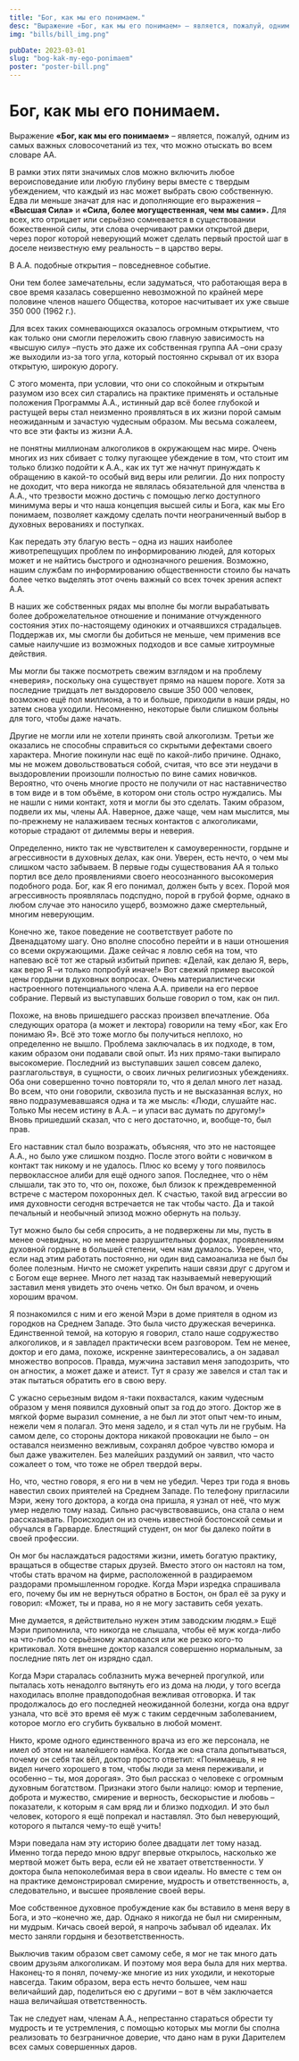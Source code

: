 ```yaml
---
title: "Бог, как мы его понимаем."
desc: "Выражение «Бог, как мы его понимаем» – является, пожалуй, одним из самых важных словосочетаний из тех, что можно отыскать во всем словаре АА."
img: "bills/bill_img.png"

pubDate: 2023-03-01
slug: "bog-kak-my-ego-ponimaem"
poster: "poster-bill.png"
---
```


# Бог, как мы его понимаем.

Выражение **«Бог, как мы его понимаем»** – является, пожалуй, одним из самых важных словосочетаний из тех, что можно отыскать во всем словаре АА.

В рамки этих пяти значимых слов можно включить любое вероисповедание или любую глубину веры вместе с твердым убеждением, что каждый из нас может выбрать свою собственную. Едва ли меньше значат для нас и дополняющие его выражения – **«Высшая Сила»** и **«Сила, более могущественная, чем мы сами».** Для всех, кто отрицает или серьёзно сомневается в существовании божественной силы, эти слова очерчивают рамки открытой двери, через порог которой неверующий может сделать первый простой шаг в доселе неизвестную ему реальность – в царство веры.

В А.А. подобные открытия – повседневное событие.

Они тем более замечательны, если задуматься, что работающая вера в свое время казалась совершенно невозможной по крайней мере половине членов нашего Общества, которое насчитывает их уже свыше 350 000 (1962 г.).

Для всех таких сомневающихся оказалось огромным открытием, что как только они смогли переложить свою главную зависимость на «высшую силу» –пусть это даже их собственная группа АА –они сразу же выходили из-за того угла, который постоянно скрывал от их взора открытую, широкую дорогу.

С этого момента, при условии, что они со спокойным и открытым разумом изо всех сил старались на практике применять и остальные положения Программы А.А., истинный дар всё более глубокой и растущей веры стал неизменно проявляться в их жизни порой самым неожиданным и зачастую чудесным образом. Мы весьма сожалеем, что все эти факты из жизни А.А.

не понятны миллионам алкоголиков в окружающем нас мире. Очень многих из них сбивает с толку пугающее убеждение в том, что стоит им только близко подойти к А.А., как их тут же начнут принуждать к обращению в какой-то особый вид веры или религии. До них попросту не доходит, что вера никогда не являлась обязательной для членства в А.А., что трезвости можно достичь с помощью легко доступного минимума веры и что наша концепция высшей силы и Бога, как мы Его понимаем, позволяет каждому сделать почти неограниченный выбор в духовных верованиях и поступках.

Как передать эту благую весть – одна из наших наиболее животрепещущих проблем по информированию людей, для которых может и не найтись быстрого и однозначного решения. Возможно, нашим службам по информированию общественности стоило бы начать более четко выделять этот очень важный со всех точек зрения аспект А.А.

В наших же собственных рядах мы вполне бы могли вырабатывать более доброжелательное отношение и понимание отчужденного состояния этих по-настоящему одиноких и отчаявшихся страдальцев. Поддержав их, мы смогли бы добиться не меньше, чем применив все самые наилучшие из возможных подходов и все самые хитроумные действия.

Мы могли бы также посмотреть свежим взглядом и на проблему «неверия», поскольку она существует прямо на нашем пороге. Хотя за последние тридцать лет выздоровело свыше 350 000 человек, возможно ещё пол миллиона, а то и больше, приходили в наши ряды, но затем снова уходили. Несомненно, некоторые были слишком больны для того, чтобы даже начать.

Другие не могли или не хотели принять свой алкоголизм. Третьи же оказались не способны справиться со скрытыми дефектами своего характера. Многие покинули нас ещё по какой-либо причине. Однако, мы не можем довольствоваться собой, считая, что все эти неудачи в выздоровлении произошли полностью по вине самих новичков. Вероятно, что очень многие просто не получили от нас наставничество в том виде и в том объёме, в котором они столь остро нуждались. Мы не нашли с ними контакт, хотя и могли бы это сделать. Таким образом, подвели их мы, члены АА. Наверное, даже чаще, чем нам мыслится, мы по-прежнему не налаживаем тесных контактов с алкоголиками, которые страдают от дилеммы веры и неверия.

Определенно, никто так не чувствителен к самоуверенности, гордыне и агрессивности в духовных делах, как они. Уверен, есть нечто, о чем мы слишком часто забываем. В первые годы существования АА я только портил все дело проявлениями своего неосознанного высокомерия подобного рода. Бог, как Я его понимал, должен быть у всех. Порой моя агрессивность проявлялась подспудно, порой в грубой форме, однако в любом случае это наносило ущерб, возможно даже смертельный, многим неверующим.

Конечно же, такое поведение не соответствует работе по Двенадцатому шагу. Оно вполне способно перейти и в наши отношения со всеми окружающими. Даже сейчас я ловлю себя на том, что напеваю всё тот же старый избитый припев: «Делай, как делаю Я, верь, как верю Я –и только попробуй иначе!» Вот свежий пример высокой цены гордыни в духовных вопросах. Очень материалистически настроенного потенциального члена А.А. привели на его первое собрание. Первый из выступавших больше говорил о том, как он пил.

Похоже, на вновь пришедшего рассказ произвел впечатление. Оба следующих оратора (а может и лектора) говорили на тему «Бог, как Его понимаю Я». Всё это тоже могло бы получиться неплохо, но определенно не вышло. Проблема заключалась в их подходе, в том, каким образом они подавали свой опыт. Из них прямо-таки выпирало высокомерие. Последний из выступавших зашел совсем далеко, разглагольствуя, в сущности, о своих личных религиозных убеждениях. Оба они совершенно точно повторяли то, что я делал много лет назад. Во всем, что они говорили, сквозила пусть и не высказанная вслух, но явно подразумевавшаяся одна и та же мысль: «Люди, слушайте нас. Только Мы несем истину в А.А. – и упаси вас думать по другому!» Вновь пришедший сказал, что с него достаточно, и, вообще-то, был прав.

Его наставник стал было возражать, объясняя, что это не настоящее А.А., но было уже слишком поздно. После этого войти с новичком в контакт так никому и не удалось. Плюс ко всему у того появилось первоклассное алиби для ещё одного запоя. Последнее, что о нём слышали, так это то, что он, похоже, был близок к преждевременной встрече с мастером похоронных дел. К счастью, такой вид агрессии во имя духовности сегодня встречается не так чтобы часто. Да и такой печальный и необычный эпизод можно обернуть на пользу.

Тут можно было бы себя спросить, а не подвержены ли мы, пусть в менее очевидных, но не менее разрушительных формах, проявлениям духовной гордыне в большей степени, чем нам думалось. Уверен, что, если над этим работать постоянно, ни один вид самоанализа не был бы более полезным. Ничто не сможет укрепить наши связи друг с другом и с Богом еще вернее. Много лет назад так называемый неверующий заставил меня увидеть это очень четко. Он был врачом, и очень хорошим врачом.

Я познакомился с ним и его женой Мэри в доме приятеля в одном из городков на Среднем Западе. Это была чисто дружеская вечеринка. Единственной темой, на которую я говорил, стало наше содружество алкоголиков, и я завладел практически всем разговором. Тем не менее, доктор и его дама, похоже, искренне заинтересовались, а он задавал множество вопросов. Правда, мужчина заставил меня заподозрить, что он агностик, а может даже и атеист. Тут я сразу же завелся и стал так и этак пытаться обратить его в свою веру.

С ужасно серьезным видом я-таки похвастался, каким чудесным образом у меня появился духовный опыт за год до этого. Доктор же в мягкой форме выразил сомнение, а не был ли этот опыт чем-то иным, нежели чем я полагал. Это меня задело, и я стал чуть ли не грубым. На самом деле, со стороны доктора никакой провокации не было – он оставался неизменно вежливым, сохранял доброе чувство юмора и был даже уважителен. Без малейших раздумий он заявил, что часто сожалеет о том, что тоже не обрел твердой веры.

Но, что, честно говоря, я его ни в чем не убедил. Через три года я вновь навестил своих приятелей на Среднем Западе. По телефону пригласили Мэри, жену того доктора, а когда она пришла, я узнал от неё, что муж умер неделю тому назад. Сильно расчувствовавшись, она стала о нем рассказывать. Происходил он из очень известной бостонской семьи и обучался в Гарварде. Блестящий студент, он мог бы далеко пойти в своей профессии.

Он мог бы наслаждаться радостями жизни, иметь богатую практику, вращаться в обществе старых друзей. Вместо этого он настоял на том, чтобы стать врачом на фирме, расположенной в раздираемом раздорами промышленном городке. Когда Мэри изредка спрашивала его, почему бы им не вернуться обратно в Бостон, он брал её за руку и говорил: «Может, ты и права, но я не могу заставить себя уехать.

Мне думается, я действительно нужен этим заводским людям.» Ещё Мэри припомнила, что никогда не слышала, чтобы её муж когда-либо на что-либо по серьёзному жаловался или же резко кого-то критиковал. Хотя внешне доктор казался совершенно нормальным, за последние пять лет он изрядно сдал.

Когда Мэри старалась соблазнить мужа вечерней прогулкой, или пыталась хоть ненадолго вытянуть его из дома на люди, у того всегда находилась вполне правдоподобная вежливая отговорка. И так продолжалось до его последней неожиданной болезни, когда она вдруг узнала, что всё это время её муж с таким сердечным заболеванием, которое могло его сгубить буквально в любой момент.

Никто, кроме одного единственного врача из его же персонала, не имел об этом ни малейшего намёка. Когда же она стала допытываться, почему он себя так вёл, доктор просто ответил: «Понимаешь, я не видел ничего хорошего в том, чтобы люди за меня переживали, и особенно – ты, моя дорогая». Это был рассказ о человеке с огромным духовным богатством. Признаки этого были налицо: юмор и терпение, доброта и мужество, смирение и верность, бескорыстие и любовь – показатели, к которым я сам вряд ли и близко подходил. И это был человек, которого я ещё попрекал и наставлял. Это был неверующий, которого я пытался чему-то ещё учить!

Мэри поведала нам эту историю более двадцати лет тому назад. Именно тогда передо мною вдруг впервые открылось, насколько же мертвой может быть вера, если ей не хватает ответственности. У доктора была непоколебимая вера в свои идеалы. Но вместе с тем он на практике демонстрировал смирение, мудрость и ответственность, а, следовательно, и высшее проявление своей веры.

Мое собственное духовное пробуждение как бы вставило в меня веру в Бога, и это –конечно же, дар. Однако я никогда не был ни смиренным, ни мудрым. Кичась своей верой, я напрочь забывал об идеалах. Их место заняли гордыня и безответственность.

Выключив таким образом свет самому себе, я мог не так много дать своим друзьям алкоголикам. И поэтому моя вера была для них мертва. Наконец-то я понял, почему-же многие из них уходили, и некоторые навсегда. Таким образом, вера есть нечто большее, чем наш величайший дар, поделиться ею с другими – вот в чём заключается наша величайшая ответственность.

Так не следует нам, членам А.А., непрестанно стараться обрести ту мудрость и те устремления, с помощью которых мы могли бы сполна реализовать то безграничное доверие, что дано нам в руки Дарителем всех самых совершенных даров.
